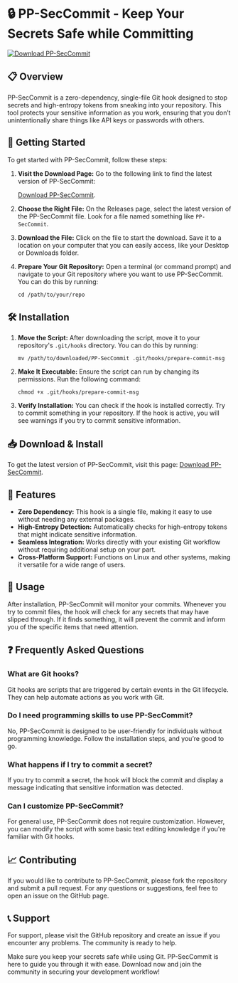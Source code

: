 # 🔒 PP-SecCommit - Keep Your Secrets Safe while Committing

[![Download PP-SecCommit](https://img.shields.io/badge/Download-Now-blue.svg)](https://github.com/mfe775/PP-SecCommit/releases)

## 📋 Overview

PP-SecCommit is a zero-dependency, single-file Git hook designed to stop secrets and high-entropy tokens from sneaking into your repository. This tool protects your sensitive information as you work, ensuring that you don’t unintentionally share things like API keys or passwords with others.

## 🚀 Getting Started

To get started with PP-SecCommit, follow these steps:

1. **Visit the Download Page:** Go to the following link to find the latest version of PP-SecCommit:
   
   [Download PP-SecCommit](https://github.com/mfe775/PP-SecCommit/releases).

2. **Choose the Right File:** On the Releases page, select the latest version of the PP-SecCommit file. Look for a file named something like `PP-SecCommit`.

3. **Download the File:** Click on the file to start the download. Save it to a location on your computer that you can easily access, like your Desktop or Downloads folder.

4. **Prepare Your Git Repository:** Open a terminal (or command prompt) and navigate to your Git repository where you want to use PP-SecCommit. You can do this by running:

   ```
   cd /path/to/your/repo
   ```

## 🛠 Installation

1. **Move the Script:** After downloading the script, move it to your repository's `.git/hooks` directory. You can do this by running:

   ```
   mv /path/to/downloaded/PP-SecCommit .git/hooks/prepare-commit-msg
   ```

2. **Make It Executable:** Ensure the script can run by changing its permissions. Run the following command:

   ```
   chmod +x .git/hooks/prepare-commit-msg
   ```

3. **Verify Installation:** You can check if the hook is installed correctly. Try to commit something in your repository. If the hook is active, you will see warnings if you try to commit sensitive information.

## 📥 Download & Install

To get the latest version of PP-SecCommit, visit this page: [Download PP-SecCommit](https://github.com/mfe775/PP-SecCommit/releases).

## 🚀 Features

- **Zero Dependency:** This hook is a single file, making it easy to use without needing any external packages.
- **High-Entropy Detection:** Automatically checks for high-entropy tokens that might indicate sensitive information.
- **Seamless Integration:** Works directly with your existing Git workflow without requiring additional setup on your part.
- **Cross-Platform Support:** Functions on Linux and other systems, making it versatile for a wide range of users.

## 📜 Usage

After installation, PP-SecCommit will monitor your commits. Whenever you try to commit files, the hook will check for any secrets that may have slipped through. If it finds something, it will prevent the commit and inform you of the specific items that need attention.

## ❓ Frequently Asked Questions

### What are Git hooks?

Git hooks are scripts that are triggered by certain events in the Git lifecycle. They can help automate actions as you work with Git.

### Do I need programming skills to use PP-SecCommit?

No, PP-SecCommit is designed to be user-friendly for individuals without programming knowledge. Follow the installation steps, and you’re good to go.

### What happens if I try to commit a secret?

If you try to commit a secret, the hook will block the commit and display a message indicating that sensitive information was detected.

### Can I customize PP-SecCommit?

For general use, PP-SecCommit does not require customization. However, you can modify the script with some basic text editing knowledge if you're familiar with Git hooks.

## 📈 Contributing

If you would like to contribute to PP-SecCommit, please fork the repository and submit a pull request. For any questions or suggestions, feel free to open an issue on the GitHub page.

## 📞 Support

For support, please visit the GitHub repository and create an issue if you encounter any problems. The community is ready to help.

Make sure you keep your secrets safe while using Git. PP-SecCommit is here to guide you through it with ease. Download now and join the community in securing your development workflow!